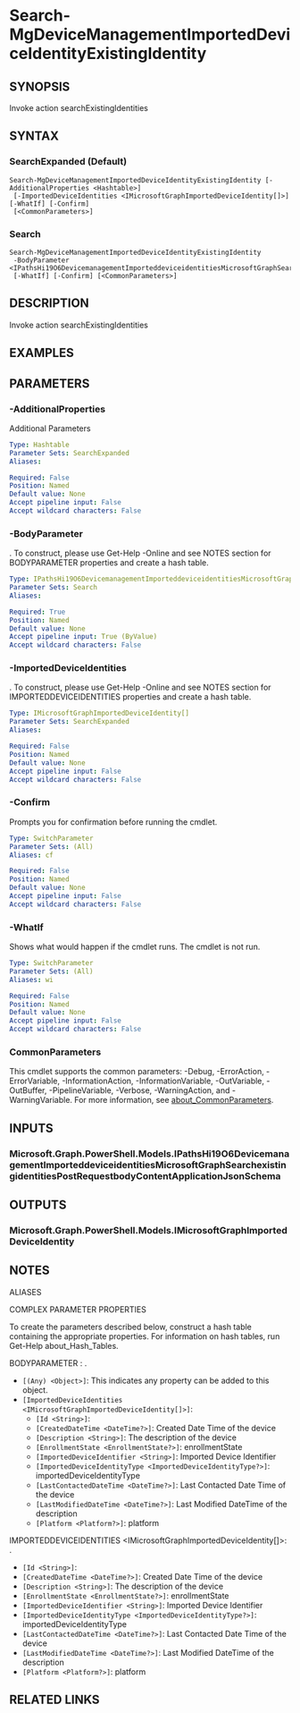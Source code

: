 ﻿---
external help file: Microsoft.Graph.DeviceManagement.Actions-help.xml
Module Name: Microsoft.Graph.DeviceManagement.Actions
online version: https://docs.microsoft.com/en-us/powershell/module/microsoft.graph.devicemanagement.actions/search-mgdevicemanagementimporteddeviceidentityexistingidentity
schema: 2.0.0
---

# Search-MgDeviceManagementImportedDeviceIdentityExistingIdentity

## SYNOPSIS
Invoke action searchExistingIdentities

## SYNTAX

### SearchExpanded (Default)
```
Search-MgDeviceManagementImportedDeviceIdentityExistingIdentity [-AdditionalProperties <Hashtable>]
 [-ImportedDeviceIdentities <IMicrosoftGraphImportedDeviceIdentity[]>] [-WhatIf] [-Confirm]
 [<CommonParameters>]
```

### Search
```
Search-MgDeviceManagementImportedDeviceIdentityExistingIdentity
 -BodyParameter <IPathsHi19O6DevicemanagementImporteddeviceidentitiesMicrosoftGraphSearchexistingidentitiesPostRequestbodyContentApplicationJsonSchema>
 [-WhatIf] [-Confirm] [<CommonParameters>]
```

## DESCRIPTION
Invoke action searchExistingIdentities

## EXAMPLES

## PARAMETERS

### -AdditionalProperties
Additional Parameters

```yaml
Type: Hashtable
Parameter Sets: SearchExpanded
Aliases:

Required: False
Position: Named
Default value: None
Accept pipeline input: False
Accept wildcard characters: False
```

### -BodyParameter
.
To construct, please use Get-Help -Online and see NOTES section for BODYPARAMETER properties and create a hash table.

```yaml
Type: IPathsHi19O6DevicemanagementImporteddeviceidentitiesMicrosoftGraphSearchexistingidentitiesPostRequestbodyContentApplicationJsonSchema
Parameter Sets: Search
Aliases:

Required: True
Position: Named
Default value: None
Accept pipeline input: True (ByValue)
Accept wildcard characters: False
```

### -ImportedDeviceIdentities
.
To construct, please use Get-Help -Online and see NOTES section for IMPORTEDDEVICEIDENTITIES properties and create a hash table.

```yaml
Type: IMicrosoftGraphImportedDeviceIdentity[]
Parameter Sets: SearchExpanded
Aliases:

Required: False
Position: Named
Default value: None
Accept pipeline input: False
Accept wildcard characters: False
```

### -Confirm
Prompts you for confirmation before running the cmdlet.

```yaml
Type: SwitchParameter
Parameter Sets: (All)
Aliases: cf

Required: False
Position: Named
Default value: None
Accept pipeline input: False
Accept wildcard characters: False
```

### -WhatIf
Shows what would happen if the cmdlet runs.
The cmdlet is not run.

```yaml
Type: SwitchParameter
Parameter Sets: (All)
Aliases: wi

Required: False
Position: Named
Default value: None
Accept pipeline input: False
Accept wildcard characters: False
```

### CommonParameters
This cmdlet supports the common parameters: -Debug, -ErrorAction, -ErrorVariable, -InformationAction, -InformationVariable, -OutVariable, -OutBuffer, -PipelineVariable, -Verbose, -WarningAction, and -WarningVariable. For more information, see [about_CommonParameters](http://go.microsoft.com/fwlink/?LinkID=113216).

## INPUTS

### Microsoft.Graph.PowerShell.Models.IPathsHi19O6DevicemanagementImporteddeviceidentitiesMicrosoftGraphSearchexistingidentitiesPostRequestbodyContentApplicationJsonSchema
## OUTPUTS

### Microsoft.Graph.PowerShell.Models.IMicrosoftGraphImportedDeviceIdentity
## NOTES

ALIASES

COMPLEX PARAMETER PROPERTIES

To create the parameters described below, construct a hash table containing the appropriate properties. For information on hash tables, run Get-Help about_Hash_Tables.


BODYPARAMETER <IPathsHi19O6DevicemanagementImporteddeviceidentitiesMicrosoftGraphSearchexistingidentitiesPostRequestbodyContentApplicationJsonSchema>: .
  - `[(Any) <Object>]`: This indicates any property can be added to this object.
  - `[ImportedDeviceIdentities <IMicrosoftGraphImportedDeviceIdentity[]>]`: 
    - `[Id <String>]`: 
    - `[CreatedDateTime <DateTime?>]`: Created Date Time of the device
    - `[Description <String>]`: The description of the device
    - `[EnrollmentState <EnrollmentState?>]`: enrollmentState
    - `[ImportedDeviceIdentifier <String>]`: Imported Device Identifier
    - `[ImportedDeviceIdentityType <ImportedDeviceIdentityType?>]`: importedDeviceIdentityType
    - `[LastContactedDateTime <DateTime?>]`: Last Contacted Date Time of the device
    - `[LastModifiedDateTime <DateTime?>]`: Last Modified DateTime of the description
    - `[Platform <Platform?>]`: platform

IMPORTEDDEVICEIDENTITIES <IMicrosoftGraphImportedDeviceIdentity[]>: .
  - `[Id <String>]`: 
  - `[CreatedDateTime <DateTime?>]`: Created Date Time of the device
  - `[Description <String>]`: The description of the device
  - `[EnrollmentState <EnrollmentState?>]`: enrollmentState
  - `[ImportedDeviceIdentifier <String>]`: Imported Device Identifier
  - `[ImportedDeviceIdentityType <ImportedDeviceIdentityType?>]`: importedDeviceIdentityType
  - `[LastContactedDateTime <DateTime?>]`: Last Contacted Date Time of the device
  - `[LastModifiedDateTime <DateTime?>]`: Last Modified DateTime of the description
  - `[Platform <Platform?>]`: platform

## RELATED LINKS
